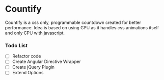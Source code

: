  # Countify

Countify is a css only, programmable countdown created for better performance. 
Idea is based on using GPU as it handles css animations itself and only CPU with javascript.

### Todo List



- [ ] Refactor code
- [ ] Create Angular Directive Wrapper
- [ ] Create jQuery Plugin
- [ ] Extend Options